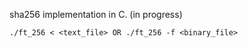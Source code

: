 sha256 implementation in C. (in progress)
```shell
./ft_256 < <text_file> OR ./ft_256 -f <binary_file>
```
